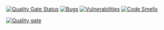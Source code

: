 [![Quality Gate Status](https://sonarqube.gost-group.com/api/project_badges/measure?project=bi-gap-panel-key&metric=alert_status)](https://sonarqube.gost-group.com/dashboard?id=bi-gap-panel-key)
[![Bugs](https://sonarqube.gost-group.com/api/project_badges/measure?project=bi-gap-panel-key&metric=bugs)](https://sonarqube.gost-group.com/dashboard?id=bi-gap-panel-key)
[![Vulnerabilities](https://sonarqube.gost-group.com/api/project_badges/measure?project=bi-gap-panel-key&metric=vulnerabilities)](https://sonarqube.gost-group.com/dashboard?id=bi-gap-panel-key)
[![Code Smells](https://sonarqube.gost-group.com/api/project_badges/measure?project=bi-gap-panel-key&metric=code_smells)](https://sonarqube.gost-group.com/dashboard?id=bi-gap-panel-key)

[![Quality gate](https://sonarqube.gost-group.com/api/project_badges/quality_gate?project=bi-gap-panel-key)](https://sonarqube.gost-group.com/dashboard?id=bi-gap-panel-key)
